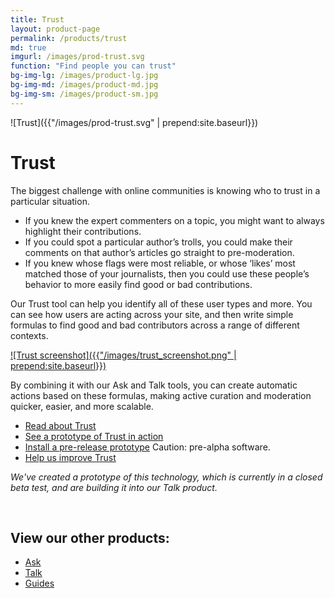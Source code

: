 ```yaml
---
title: Trust
layout: product-page
permalink: /products/trust
md: true
imgurl: /images/prod-trust.svg
function: "Find people you can trust"
bg-img-lg: /images/product-lg.jpg
bg-img-md: /images/product-md.jpg
bg-img-sm: /images/product-sm.jpg
---
```


![Trust]({{"/images/prod-trust.svg" | prepend:site.baseurl}})

# Trust

The biggest challenge with online communities is knowing who to trust in a particular situation.

* If you knew the expert commenters on a topic, you might want to always highlight their contributions. 
* If you could spot a particular author’s trolls, you could make their comments on that author’s articles go straight to pre-moderation. 
* If you knew whose flags were most reliable, or whose ‘likes’ most matched those of your journalists, then you could use these people’s behavior to more easily find good or bad contributions.

Our Trust tool can help you identify all of these user types and more. You can see how users are acting across your site, and then write simple formulas to find good and bad contributors across a range of different contexts. 

[![Trust screenshot]({{"/images/trust_screenshot.png" | prepend:site.baseurl}})](/images/trust_screenshot.png "[IMAGE] A screenshot of a prototype of our Trust product, showing a column of Filters and a list of users")

By combining it with our Ask and Talk tools, you can create automatic actions based on these formulas, making active curation and moderation quicker, easier, and more scalable.

* [Read about Trust](https://www.washingtonpost.com/pr/wp/2016/03/14/trust-the-first-app-from-the-coral-project-launches/)
* [See a prototype of Trust in action](https://youtu.be/pP7Rr12j4QY?t=21m30s)
* [Install a pre-release prototype](http://coralprojectdocs.herokuapp.com/#trust) Caution: pre-alpha software.
* [Help us improve Trust](/contribute.html#help-us-improve-trust)


*We've created a prototype of this technology, which is currently in a closed beta test, and are building it into our Talk product.*

&nbsp; 
&nbsp; 


## View our other products:
* [Ask](/products/ask.html)
* [Talk](/products/talk.html)
* [Guides](/products/guides.html)
